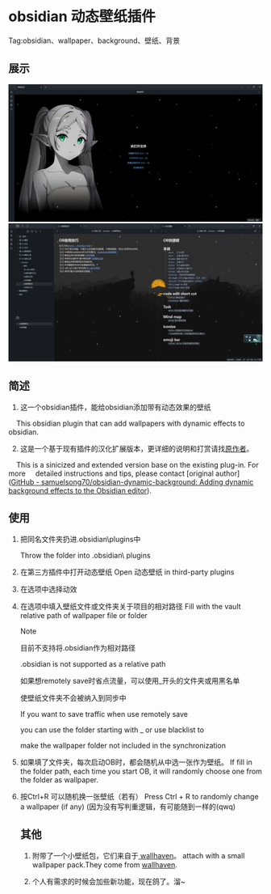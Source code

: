 # obsidian 动态壁纸插件

Tag:obsidian、wallpaper、background、壁纸、背景

## 展示
![Alt text](show/1.png)
![Alt text](show/2.png)

## 简述

1. 这一个obsidian插件，能给obsidian添加带有动态效果的壁纸

    This obsidian plugin that can add wallpapers with dynamic effects to obsidian.

2. 这是一个基于现有插件的汉化扩展版本，更详细的说明和打赏请找[原作者](https://github.com/samuelsong70/obsidian-dynamic-background)。

    This is a sinicized and extended version base on the existing plug-in. For more     detailed instructions and tips, please contact [original author]([GitHub - samuelsong70/obsidian-dynamic-background: Adding dynamic background effects to the Obsidian editor](https://github.com/samuelsong70/obsidian-dynamic-background)).

## 使用

1. 把同名文件夹扔进.obsidian\plugins中
   
   Throw the folder into .obsidian\ plugins

2. 在第三方插件中打开动态壁纸
   Open 动态壁纸 in third-party plugins

3. 在选项中选择动效

4. 在选项中填入壁纸文件或文件夹关于项目的相对路径
   Fill with the vault relative path of  wallpaper file or folder 
   
   > [!NOTE]
   > 目前不支持将.obsidian作为相对路径
   > 
   > .obsidian is not supported as a relative path
   > 
   > 如果想remotely save时省点流量，可以使用_开头的文件夹或用黑名单
   > 
   > 使壁纸文件夹不会被纳入到同步中
   > 
   > If you want to save traffic when use remotely save
   > 
   > you can use the folder starting with _ or use blacklist to
   > 
   > make the wallpaper folder not included in the synchronization

5. 如果填了文件夹，每次启动OB时，都会随机从中选一张作为壁纸。
   If fill in the folder path, each time you start OB, it will randomly choose one from the folder as wallpaper.

6. 按Ctrl+R 可以随机换一张壁纸（若有）
   Press Ctrl + R to randomly change a wallpaper (if any)
   (因为没有写判重逻辑，有可能随到一样的(qwq)
   
   ## 其他
   
   1. 附带了一个小壁纸包，它们来自于[ wallhaven](https://wallhaven.cc/)。
      attach with a small wallpaper pack.They come from [wallhaven](https://wallhaven.cc/).
   
   2. 个人有需求的时候会加些新功能，现在鸽了。溜~

    
